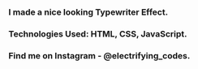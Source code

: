 ### I made a nice looking Typewriter Effect.

### Technologies Used: HTML, CSS, JavaScript.

### Find me on Instagram - @electrifying_codes.

[Instagram]: https://www.instagram.com/electrifying_codes